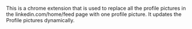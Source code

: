 This is a chrome extension that is used to replace all the profile pictures in the linkedin.com/home/feed page with one profile picture.
It updates the Profile pictures dynamically.
